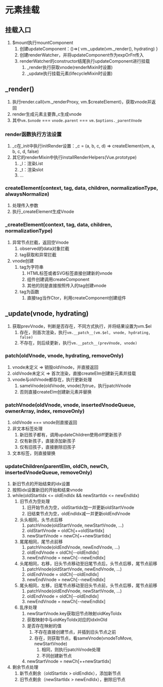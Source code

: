 # 元素挂载

## 挂载入口

1. $mount执行mountComponent
    1. 创建updateComponent：()=>{  vm._update(vm._render(), hydrating) }
    2. 创建renderWatcher，并将updateComponent作为expOrFn传入
    3. renderWatcher的constructor结尾执行updateComponent进行挂载
        1. _render执行获取vnode(renderMixin时设置)
        2. _update执行挂载元素(lifecycleMixin时设置)

## _render()

1. 执行render.call(vm._renderProxy, vm.$createElement)，获取vnode并返回
2. render生成元素主要靠_c生成vnode
3. 其中`vm.$vnode` === `vnode.parent` === `vm.$options._parentVnode`

### render函数执行方法设置

1. _c在_init中执行initRender设置：_c = (a, b, c, d) => createElement(vm, a, b, c, d, false)
2. 其它的renderMixin中执行installRenderHelpers(Vue.prototype)
    1. _l：渲染List
    2. _t：渲染slot
    3. ...

### createElement(context, tag, data, children, normalizationType, alwaysNormalize)

1. 处理传入参数
2. 执行_createElement生成Vnode

### _createElement(context, tag, data, children, normalizationType)

1. 异常节点拦截，返回空Vnode
    1. observed的data对象拦截
    2. tag获取和异常拦截
2. vnode创建
    1. tag为字符串
        1. HTML标签或者SVG标签直接创建新的vnode
        2. 组件创建调用createComponent
        3. 其他的则是直接按照传入的tag创建vnode
    2. tag为函数
        1. 直接tag当作Ctor，利用createComponent创建组件

## _update(vnode, hydrating)

1. 获取prevVnode，判断是否存在，不同方式执行，并将结果设置为vm.$el
    1. 存在，则首次渲染，执行`vm.__patch__(vm.$el, vnode, hydrating, false)`
    2. 不存在，则后续更新，执行`vm.__patch__(prevVnode, vnode)`

### patch(oldVnode, vnode, hydrating, removeOnly)

1. vnode未定义 => 销毁oldVnode，并直接返回
2. oldVnode未定义 => 首次渲染，直接createElm创建新元素并挂载
3. vnode与oldVnode都存在，执行更新处理
    1. sameVnode(oldVnode, vnode)为true，执行patchVnode
    2. 否则直接createElm创建新元素并替换

### patchVnode(oldVnode, vnode, insertedVnodeQueue, ownerArray, index, removeOnly)

1. oldVnode === vnode则直接返回
2. 非文本标签处理
    1. 新旧孩子都有，调用updateChildren使用diff更新孩子
    2. 仅有新孩子，直接添加新孩子
    3. 仅有旧孩子，直接删除旧孩子
3. 文本标签，则直接替换

### updateChildren(parentElm, oldCh, newCh, insertedVnodeQueue, removeOnly)

1. 新旧节点的开始结束的idx设置
2. 按照idx设置新旧的开始和结束vnode
3. while(oldStartIdx <= oldEndIdx && newStartIdx <= newEndIdx)
    1. 旧节点为空处理
        1. 旧开始节点为空，oldStartIdx加一并更新oldStartVnode
        2. 旧结束节点为空，oldEndIdx减一并更新oldEndVnode
    2. 头头相同，头节点后移
        1. patchVnode(oldStartVnode, newStartVnode, ...)
        2. oldStartVnode = oldCh[++oldStartIdx]
        3. newStartVnode = newCh[++newStartIdx]
    3. 尾尾相同，尾节点前移
        1. patchVnode(oldEndVnode, newEndVnode, ...)
        2. oldEndVnode = oldCh[--oldEndIdx]
        3. newEndVnode = newCh[--newEndIdx]
    4. 头尾相同，右移，旧头节点移动至旧尾节点后，头节点后移，尾节点前移
        1. patchVnode(oldStartVnode, newEndVnode, ...)
        2. oldEndVnode = oldCh[--oldEndIdx]
        3. newEndVnode = newCh[--newEndIdx]
    5. 尾头相同，左移，旧尾节点移动至旧头节点前，头节点后移，尾节点前移
        1. patchVnode(oldEndVnode, newStartVnode, ...)
        2. oldEndVnode = oldCh[--oldEndIdx]
        3. newEndVnode = newCh[--newEndIdx]
    6. 乱序处理
        1. newStartVnode.key获取旧节点映射oldKeyToIdx
        2. 获取映射中与oldKeyToIdx对应的idxInOld
        3. 是否存在映射的值
            1. 不存在直接创建节点，并插到旧头节点之前
            2. 存在，则获取节点，看sameVnode(vnodeToMove, newStartVnode)
                1. 相同，则执行patchVnode处理
                2. 不同创建新节点
        4. newStartVnode = newCh[++newStartIdx]
4. 剩余节点处理
   1. 新节点剩余（oldStartIdx > oldEndIdx），添加新节点
   2. 旧节点剩余（newStartIdx > newEndIdx），删除旧节点
